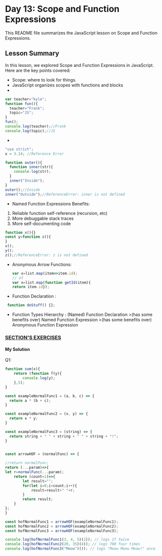 
# Day 13: Scope and Function Expressions

This README file summarizes the JavaScript lesson on  Scope and Function Expressions.

## Lesson Summary

In this lesson, we explored  Scope and Function Expressions in JavaScript. Here are the key points covered:
- Scope: where to look for things.
- JavaScript organizes scopes with functions and blocks
- 
```javascript
var teacher="kyle";
function fun(){
  teacher="Frank";
  topic="JS";
}
fun();
console.log(teacher);//Frank
console.log(topic);//JS
```
-
```javascript
"use strict";
x = 3.14; //Reference Error 
```
```javascript
function outer(){
  function inner(str){
    console.log(str);
  }
  inner("Inside");
}
outer();//Inside
inner("Outside");//ReferenceError: inner is not defined
```

- Named Function Expressions Benefits:
1. Reliable function self-reference (recursion, etc)
2. More debuggable stack traces
3. More self-documenting code
   
 ```javascript
function x(){}
const y=function z(){
}
x();
y();
z();//ReferenceError: z is not defined
 ```
- Anonymous Arrow Functions:
  
  ```javascript
  var x=list.map(item=>item.id);
  // of
  var x=list.map(function getId(item){
  return item.id});
  ```
- Function Declaration :
 ```javascript
  function doStuff() {};
  ```
- Function Types Hierarchy :
(Named) Function Declaration >(has some benefits over) Named Function Expression >(has some benefits over) Anonymous Function Expression



### [SECTION'S EXERCISES](https://github.com/orjwan-alrajaby/gsg-QA-Nablus-training-2023/blob/main/learning-sprint-1/week3%20-%20deep-javascript-foundations-v3/day%203/tasks.md)

#### My Solution
Q1:
```javascript
function sum(x){
    return (function f(y){
        console.log(y);
    },5);
}

const exampleNormalFunc1 = (a, b, c) => {
  return a * (b + c);
}

const exampleNormalFunc2 = (x, y) => {
  return x * y;
}

const exampleNormalFunc3 = (string) => {
  return string + " " + string + " " + string + "!";
}


const arrowHOF = (normalFunc) => {
   
//return normalFunc;
return (...param)=>{
let r=normalFunc(...param);
    return (count=1)=>{
        let result="";
        for(let i=0;i<count;i++){
            result=result+" "+r;
        }
        return result;
    }
};
}

const hofNormalFunc1 = arrowHOF(exampleNormalFunc1);
const hofNormalFunc2 = arrowHOF(exampleNormalFunc2);
const hofNormalFunc3 = arrowHOF(exampleNormalFunc3);

console.log(hofNormalFunc1(3, 4, 5)(2)); // logs 27 twice
console.log(hofNormalFunc2(20, 35)(4)); // logs 700 four times
console.log(hofNormalFunc3("Meow")()); // logs "Meow Meow Meow!" once
```


```javascript


```
